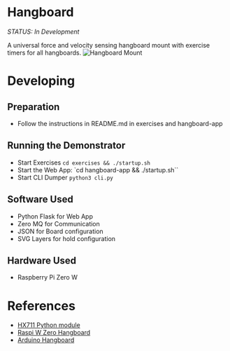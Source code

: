 # Hangboard 

*STATUS: In Development*

A universal force and velocity sensing hangboard mount with exercise timers for all hangboards.
![Hangboard Mount](./hardware/board_mount/IsometrixBoard.png)


# Developing

## Preparation
+ Follow the instructions in README.md in exercises and hangboard-app

## Running the Demonstrator
+ Start Exercises `cd exercises && ./startup.sh`
+ Start the Web App: `cd hangboard-app && ./startup.sh``
+ Start CLI Dumper `python3 cli.py`

## Software Used
- Python Flask for Web App
- Zero MQ for Communication
- JSON for Board configuration
- SVG Layers for hold configuration

## Hardware Used
- Raspberry Pi Zero W


# References
+ [HX711 Python module](https://github.com/gandalf15/HX711/)
+ [Raspi W Zero Hangboard](https://github.com/adrianlzt/piclimbing)
+ [Arduino Hangboard](https://github.com/oalam/isometryx)

